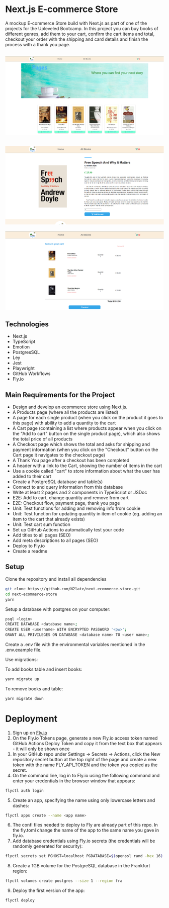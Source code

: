 # Next.js E-commerce Store
 A mockup E-commerce Store build with Next.js as part of one of the projects for the Upleveled Bootcamp. 
 In this project you can buy books of different genres, add them to your cart, confirm the cart items and total, checkout your order with the shipping and card details and finish the process with a thank you page. 
 
 ![Screenshot](https://raw.githubusercontent.com/N2late/next-ecommerce-store/main/public/images/store_screenshot.png?raw=true)
---
![Screenshot](https://github.com/N2late/next-ecommerce-store/blob/main/public/images/store_screenshot_2.png?raw=true)
---
![Screenshot](https://github.com/N2late/next-ecommerce-store/blob/main/public/images/store_screenshot_3.png?raw=true)
## Technologies

- Next.js
- TypeScript
- Emotion
- PostgresSQL
- Ley
- Jest
- Playwright
- GitHub Workflows
- Fly.io 

## Main Requirements for the Project

- Design and develop an ecommerce store using Next.js.
- A Products page (where all the products are listed)
- A page for each single product (when you click on the product it goes to this page) with ability to add a quantity to the cart
- A Cart page (containing a list where products appear when you click on the "Add to cart" button on the single product page), which also shows the total price of all products
- A Checkout page which shows the total and asks for shipping and payment information (when you click on the "Checkout" button on the Cart page it navigates to the checkout page)
- A Thank You page after a checkout has been completed
- A header with a link to the Cart, showing the number of items in the cart
- Use a cookie called "cart" to store information about what the user has added to their cart
- Create a PostgreSQL database and table(s)
- Connect to and query information from this database
- Write at least 2 pages and 2 components in TypeScript or JSDoc
- E2E: Add to cart, change quantity and remove from cart
- E2E: Checkout flow, payment page, thank you page
- Unit: Test functions for adding and removing info from cookie
- Unit: Test function for updating quantity in item of cookie (eg. adding an item to the cart that already exists)
- Unit: Test cart sum function
- Set up GitHub Actions to automatically test your code
- Add titles to all pages (SEO)
- Add meta descriptions to all pages (SEO)
- Deploy to Fly.io
- Create a readme

## Setup

Clone the repository and install all dependencies

```bash
git clone https://github.com/N2late/next-ecommerce-store.git
cd next-ecommerce-store
yarn
```

Setup a database with postgres on your computer:

```bash
psql <login>
CREATE DATABASE <database name>;
CREATE USER <username> WITH ENCRYPTED PASSWORD '<pw>';
GRANT ALL PRIVILEGES ON DATABASE <database name> TO <user name>;
```

Create a .env file with the environmental variables mentioned in the .env.example file.

Use migrations:

To add books table and insert books:

```bash
yarn migrate up 
```

To remove books and table:

```bash
yarn migrate down
```

# Deployment

1. Sign up on [Fly.io](https://fly.io/)
2. On the Fly.io Tokens page, generate a new Fly.io access token named GitHub Actions Deploy Token and copy it from the text box that appears - it will only be shown once
3. In your GitHub repo under Settings → Secrets → Actions, click the New repository secret button at the top right of the page and create a new token with the name FLY_API_TOKEN and the token you copied as the secret.
4. On the command line, log in to Fly.io using the following command and enter your credentials in the browser window that appears:
```bash
flyctl auth login
```
5. Create an app, specifying the name using only lowercase letters and dashes:
```bash
flyctl apps create --name <app name>
```
6. The confi files needed to deploy to Fly are already part of this repo. In the fly.toml change the name of the app to the same name you gave in fly.io.
7. Add database credentials using Fly.io secrets (the credentials will be randomly generated for security):
```bash
flyctl secrets set PGHOST=localhost PGDATABASE=$(openssl rand -hex 16) PGUSERNAME=upleveled$(openssl rand -hex 16) PGPASSWORD=$(openssl rand -base64 32)
```
8. Create a 1GB volume for the PostgreSQL database in the Frankfurt region:
```bash
flyctl volumes create postgres --size 1 --region fra
```
9. Deploy the first version of the app:
```bash
flyctl deploy
```

